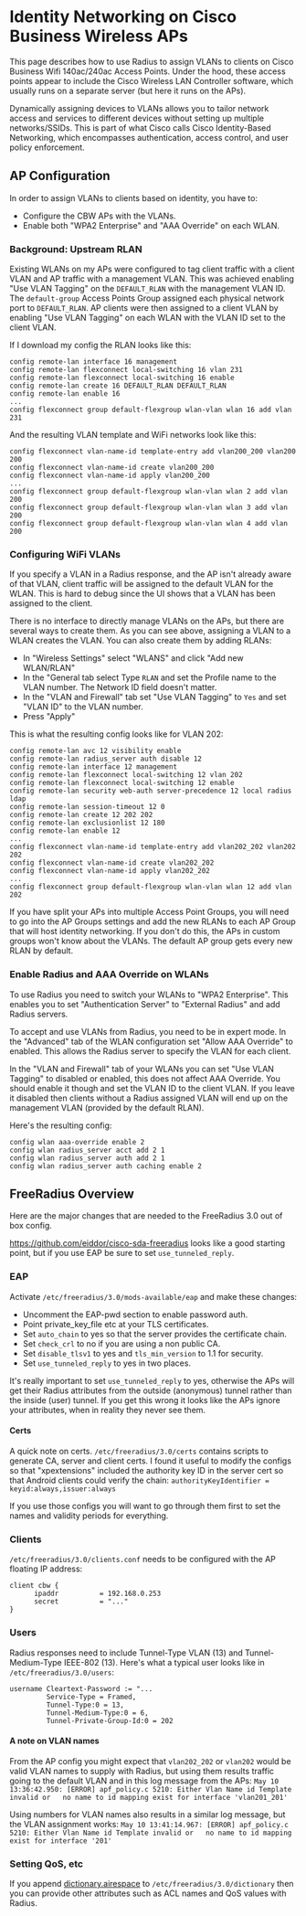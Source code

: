 # Identity Networking on Cisco Business Wireless APs

This page describes how to use Radius to assign VLANs to clients on Cisco
Business Wifi 140ac/240ac Access Points.  Under the hood, these access points
appear to include the Cisco Wireless LAN Controller software, which usually runs
on a separate server (but here it runs on the APs).

Dynamically assigning devices to VLANs allows you to tailor network access and
services to different devices without setting up multiple networks/SSIDs.
This is part of what Cisco calls Cisco Identity-Based Networking, which
encompasses authentication, access control, and user policy enforcement.

## AP Configuration

In order to assign VLANs to clients based on identity, you have to:

*  Configure the CBW APs with the VLANs.
*  Enable both "WPA2 Enterprise" and "AAA Override" on each WLAN.

### Background: Upstream RLAN 

Existing WLANs on my APs were configured to tag client traffic with a client
VLAN and AP traffic with a management VLAN.  This was achieved enabling
"Use VLAN Tagging" on the `DEFAULT_RLAN` with the management VLAN ID.  The
`default-group` Access Points Group assigned each physical network port to
`DEFAULT_RLAN`.  AP clients were then assigned to a client VLAN by enabling
"Use VLAN Tagging" on each WLAN with the VLAN ID set to the client VLAN.

If I download my config the RLAN looks like this:

```
config remote-lan interface 16 management
config remote-lan flexconnect local-switching 16 vlan 231
config remote-lan flexconnect local-switching 16 enable
config remote-lan create 16 DEFAULT_RLAN DEFAULT_RLAN
config remote-lan enable 16
...
config flexconnect group default-flexgroup wlan-vlan wlan 16 add vlan 231
```

And the resulting VLAN template and WiFi networks look like this:

```
config flexconnect vlan-name-id template-entry add vlan200_200 vlan200 200
config flexconnect vlan-name-id create vlan200_200
config flexconnect vlan-name-id apply vlan200_200
...
config flexconnect group default-flexgroup wlan-vlan wlan 2 add vlan 200
config flexconnect group default-flexgroup wlan-vlan wlan 3 add vlan 200
config flexconnect group default-flexgroup wlan-vlan wlan 4 add vlan 200
```

### Configuring WiFi VLANs

If you specify a VLAN in a Radius response, and the AP isn't already aware of that
VLAN, client traffic will be assigned to the default VLAN for the WLAN.  This is hard
to debug since the UI shows that a VLAN has been assigned to the client.

There is no interface to directly manage VLANs on the APs, but there are several ways
to create them.  As you can see above, assigning a VLAN to a WLAN creates the VLAN.
You can also create them by adding RLANs:

*  In "Wireless Settings" select "WLANS" and click "Add new WLAN/RLAN"
*  In the "General tab select Type `RLAN` and set the Profile name to the VLAN number.  The Network ID field doesn't matter.
*  In the "VLAN and Firewall" tab set "Use VLAN Tagging" to `Yes` and set "VLAN ID" to the VLAN number.
*  Press "Apply"

This is what the resulting config looks like for VLAN 202:

```
config remote-lan avc 12 visibility enable
config remote-lan radius_server auth disable 12
config remote-lan interface 12 management
config remote-lan flexconnect local-switching 12 vlan 202
config remote-lan flexconnect local-switching 12 enable
config remote-lan security web-auth server-precedence 12 local radius ldap
config remote-lan session-timeout 12 0
config remote-lan create 12 202 202
config remote-lan exclusionlist 12 180
config remote-lan enable 12
...
config flexconnect vlan-name-id template-entry add vlan202_202 vlan202 202
config flexconnect vlan-name-id create vlan202_202
config flexconnect vlan-name-id apply vlan202_202
...
config flexconnect group default-flexgroup wlan-vlan wlan 12 add vlan 202
```

If you have split your APs into multiple Access Point Groups, you will need to go
into the AP Groups settings and add the new RLANs to each AP Group that will host
identity networking.  If you don't do this, the APs in custom groups won't know about
the VLANs.  The default AP group gets every new RLAN by default.

### Enable Radius and AAA Override on WLANs

To use Radius you need to switch your WLANs to "WPA2 Enterprise".  This enables you
to set "Authentication Server" to "External Radius" and add Radius servers.

To accept and use VLANs from Radius, you need to be in expert mode.  In the "Advanced"
tab of the WLAN configuration set "Allow AAA Override" to enabled.  This allows the
Radius server to specify the VLAN for each client.

In the "VLAN and Firewall" tab of your WLANs you can set "Use VLAN Tagging" to disabled
or enabled, this does not affect AAA Override.  You should enable it though and set the
VLAN ID to the client VLAN.  If you leave it disabled then clients without a Radius
assigned VLAN will end up on the management VLAN (provided by the default RLAN).

Here's the resulting config:

```
config wlan aaa-override enable 2
config wlan radius_server acct add 2 1
config wlan radius_server auth add 2 1
config wlan radius_server auth caching enable 2
```

## FreeRadius Overview

Here are the major changes that are needed to the FreeRadius 3.0 out of box config.

https://github.com/eiddor/cisco-sda-freeradius looks like a good starting point, but
if you use EAP be sure to set `use_tunneled_reply`.

### EAP

Activate `/etc/freeradius/3.0/mods-available/eap` and make these changes:

*  Uncomment the EAP-pwd section to enable password auth.
*  Point private_key_file etc at your TLS certificates.
*  Set `auto_chain` to yes so that the server provides the certificate chain.
*  Set `check_crl` to no if you are using a non public CA.
*  Set `disable_tlsv1` to yes and `tls_min_version` to 1.1 for security.
*  Set `use_tunneled_reply` to yes in two places.

It's really important to set `use_tunneled_reply` to yes, otherwise the APs
will get their Radius attributes from the outside (anonymous) tunnel rather than
the inside (user) tunnel.  If you get this wrong it looks like the APs ignore
your attributes, when in reality they never see them.

#### Certs

A quick note on certs.  `/etc/freeradius/3.0/certs` contains scripts to generate
CA, server and client certs.  I found it useful to modify the configs so that
"xpextensions" included the authority key ID in the server cert so that Android
clients could verify the chain:
`authorityKeyIdentifier = keyid:always,issuer:always`

If you use those configs you will want to go through them first to set the names
and validity periods for everything.

### Clients

`/etc/freeradius/3.0/clients.conf` needs to be configured with the AP floating
IP address:

```
client cbw {
      ipaddr          = 192.168.0.253
      secret          = "..."
}
```

### Users

Radius responses need to include Tunnel-Type VLAN (13) and Tunnel-Medium-Type
IEEE-802 (13).  Here's what a typical user looks like in `/etc/freeradius/3.0/users`:

```
username Cleartext-Password := "...
         Service-Type = Framed,
         Tunnel-Type:0 = 13,
         Tunnel-Medium-Type:0 = 6,
         Tunnel-Private-Group-Id:0 = 202
```

#### A note on VLAN names

From the AP config you might expect that `vlan202_202` or `vlan202` would be valid VLAN
names to supply with Radius, but using them results traffic going to the default VLAN and
in this log message from the APs: `May 10 13:36:42.950: [ERROR] apf_policy.c 5210: Either Vlan Name id Template invalid or   no name to id mapping exist for interface 'vlan201_201'`

Using numbers for VLAN names also results in a similar log message, but the VLAN assignment
works: `May 10 13:41:14.967: [ERROR] apf_policy.c 5210: Either Vlan Name id Template invalid or   no name to id mapping exist for interface '201'`

### Setting QoS, etc

If you append [dictionary.airespace](https://github.com/retailnext/node-radius/blob/master/test/dictionaries/dictionary.airespace)
to `/etc/freeradius/3.0/dictionary` then you can provide other attributes such as
ACL names and QoS values with Radius.


